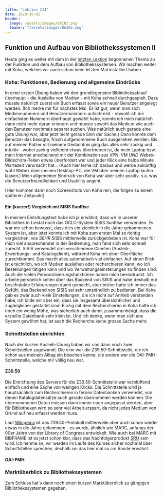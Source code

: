 ```yaml
---
title: "Lektion III"
date: 2020-10-02
header:
  image: /assets/images/BAIN3.png
  teaser: "/assets/images/BAIN3.png"
---
```

## Funktion und Aufbau von Bibliothekssystemen II
Heute ging es weiter mit dem in der [letzten Lektion](https://leabaechli.github.io/bain/lektion2/) begonnenen Thema zu der Funktion und dem Aufbau von Bibliothekssystemen. Wir machen weiter mit Koha, welches wir auch schon beim letzten Mal installiert haben. 

### Koha: Funktionen, Bedienung und allgemeine Eindrücke
In einer ersten Übung haben wir den grundlegensten Bibliotheksablauf überhaupt - die Ausleihe von Medien - mit Koha schnell durchgespielt. Dazu musste natürlich zuerst ein Buch erfasst sowie ein neuer Benutzer angelegt werden. (Ich merke mir für nächstes Mal: Es ist gut, wenn man sich Mediennummern und Benutzernummern aufschreibt - obwohl ich die einfachsten Nummern überhaupt gewählt habe, konnte ich mich natürlich dann nicht mehr daran erinnern und musste sowohl das Medium wie auch den Benutzer nochmals separat suchen. Was natürlich auch gerade eine gute Übung war, aber jetzt nicht gerade Sinn der Sache.) Dann konnte dem Benutzer das besagte, frisch aufgenommene Buch ausgeliehen werden. Bis auf meinen Patzer mit meinem Gedächtnis ging das alles sehr zackig und intuitiv - wobei zackig vielleicht etwas übertrieben ist, da mein Laptop bzw. mein Internet anscheinend mit der Kombination aus VPN, VM *UND* Webex-Bildschirm-Teilen etwas überfordert war und jeder Klick eine halbe Minute Wartezeit verursacht hat... (Auch hier lerne ich daraus und werde zukünftig wohl Webex über meinen Desktop-PC, die VM über meinen Laptop laufen lassen.) Mein allgemeiner Eindruck von Koha war aber sehr positiv, v.a. was die Benutzerfreundlichkeit und Usability angeht. 

[Hier kommen dann noch Screenshots von Koha rein, die folgen zu einem späteren Zeitpunkt]

#### Ein (kurzer!) Vergleich mit SISIS SunRise
In meinem Einleitungstext habe ich ja erwähnt, dass wir in unserer Bibliothek in Liestal noch das OCLC-System SISIS SunRise verwenden. Es war mir schon bewusst, dass dies ein ziemlich in die Jahre gekommenes System ist, aber jetzt konnte ich mit Koha zum ersten Mal so richtig vergleichen, wie *SEHR* SISIS mittlerweile zurückgeblieben ist. Koha war für mich viel ansprechender in der Bedienung, man fand sich sehr schnell zurecht. SISIS verwendet drei verschiedene Clienten (Ausleih-, Erwerbungs- und Katalogclient), während Koha mit einer Oberfläche zurechtkommt. Das macht alles automatisch viel einfacher. Auf einen Blick ist ersichtlich, wo ich Medien ausleihen oder recherchieren kann, wo ich Bestellungen tätigen kann und wo Verwaltungseinstellungen zu finden sind. Auch die vielen Personalisierungsfunktionen haben mich beeindruckt. Ich arbeite persönlich selten über das Backend von SISIS und habe deshalb nur beschränkte Erfahurungen damit gemacht, aber bisher hatte ich immer das Gefühl, das Backend von SISIS sei sehr umständlich zu bedienen. Bei Koha gab es zwar auch viele Einstellungen, die ich nicht auf Anhieb verstanden habe, ich bilde mir aber ein, dass sie insgesamt übersichtlicher und zugänglicher gestaltet sind. Einzig mit dem Recherchieren in Koha hatte ich noch ein wenig Mühe, was sicherlich auch damit zusammenhängt, dass die erstellte Datenbank sehr klein ist. Und ich denke, wenn man sich ans System gewöhnt hat, ist auch die Recherche keine grosse Sache mehr. 

### Schnittstellen einrichten
Nach der kurzen Ausleih-Übung haben wir uns dann noch zwei Schnittstellen zugewandt. Die eine war die Z39.50-Schnittstelle, die ich schon aus meinem Alltag ein bisschen kenne, die andere war die OAI-PMH-Schnittstelle, welche mir völlig neu war. 

#### Z39.50
Die Einrichtung des Servers für die Z39.50-Schnittstelle war verblüffend einfach und eine Sache von wenigen Klicks. Die Schnittstelle wird ja hauptsächlich zum Recherchieren in fernen Datenbanken verwendet, von denen Katalogdatensätze auch gerade übernommen werden können. Die übernommenen Daten müssen dann immer noch angepasst werden, aber für Bibliotheken wird so sehr viel Arbeit erspart, da nicht jedes Medium von Grund auf neu erfasst werden muss. 

Laut [Wikipedia](https://de.wikipedia.org/wiki/Z39.50) ist das Z39.50-Protokoll mittlerweile aber auch schon wieder etwas in die Jahre gekommen - es wurde, ähnlich wie MARC, anfangs der 90er Jahre von der Library of Congress entwickelt. Wie auch bei MARC mit BIBFRAME ist es jetzt schon klar, dass das Nachfolgerprodukt [SRU](https://de.wikipedia.org/wiki/Search/Retrieve_via_URL) sein wird. Ich nehme an, wir werden im Laufe des Kurses sicher nochmal über Schnittstellen sprechen, deshalb sei das hier mal so am Rande erwähnt. 

#### OAI-PMH

### Marktüberblick zu Bibliothekssystemen
Zum Schluss hat's dann noch einen kurzen Marktüberblick zu gängigen Bibliothekssystemen gegeben. 

